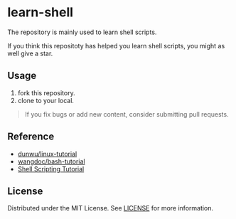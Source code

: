 # learn-shell
The repository is mainly used to learn shell scripts.

If you think this repositoty has helped you learn shell scripts, you might as well give a star.

## Usage
1. fork this repository.
2. clone to your local.

> If you fix bugs or add new content, consider submitting pull requests.

## Reference
- [dunwu/linux-tutorial](https://github.com/dunwu/linux-tutorial)
- [wangdoc/bash-tutorial](https://github.com/wangdoc/bash-tutorial)
- [Shell Scripting Tutorial](https://www.shellscript.sh/)

## License
Distributed under the MIT License. See [LICENSE](LICENSE) for more information.